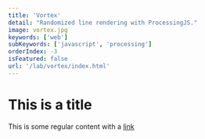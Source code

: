 ```yaml
---
title: 'Vortex'
detail: "Randomized line rendering with ProcessingJS."
image: vortex.jpg
keywords: ['web']
subKeywords: ['javascript', 'processing']
orderIndex: -3
isFeatured: false
url: '/lab/vortex/index.html'
---
```


# This is a title

This is some regular content with a [link](https://google.com)